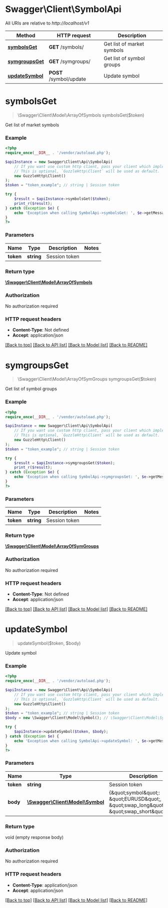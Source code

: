 # Swagger\Client\SymbolApi

All URIs are relative to *http://localhost/v1*

Method | HTTP request | Description
------------- | ------------- | -------------
[**symbolsGet**](SymbolApi.md#symbolsGet) | **GET** /symbols/ | Get list of market symbols
[**symgroupsGet**](SymbolApi.md#symgroupsGet) | **GET** /symgroups/ | Get list of symbol groups
[**updateSymbol**](SymbolApi.md#updateSymbol) | **POST** /symbol/update | Update symbol


# **symbolsGet**
> \Swagger\Client\Model\ArrayOfSymbols symbolsGet($token)

Get list of market symbols

### Example
```php
<?php
require_once(__DIR__ . '/vendor/autoload.php');

$apiInstance = new Swagger\Client\Api\SymbolApi(
    // If you want use custom http client, pass your client which implements `GuzzleHttp\ClientInterface`.
    // This is optional, `GuzzleHttp\Client` will be used as default.
    new GuzzleHttp\Client()
);
$token = "token_example"; // string | Session token

try {
    $result = $apiInstance->symbolsGet($token);
    print_r($result);
} catch (Exception $e) {
    echo 'Exception when calling SymbolApi->symbolsGet: ', $e->getMessage(), PHP_EOL;
}
?>
```

### Parameters

Name | Type | Description  | Notes
------------- | ------------- | ------------- | -------------
 **token** | **string**| Session token |

### Return type

[**\Swagger\Client\Model\ArrayOfSymbols**](../Model/ArrayOfSymbols.md)

### Authorization

No authorization required

### HTTP request headers

 - **Content-Type**: Not defined
 - **Accept**: application/json

[[Back to top]](#) [[Back to API list]](../../README.md#documentation-for-api-endpoints) [[Back to Model list]](../../README.md#documentation-for-models) [[Back to README]](../../README.md)

# **symgroupsGet**
> \Swagger\Client\Model\ArrayOfSymGroups symgroupsGet($token)

Get list of symbol groups

### Example
```php
<?php
require_once(__DIR__ . '/vendor/autoload.php');

$apiInstance = new Swagger\Client\Api\SymbolApi(
    // If you want use custom http client, pass your client which implements `GuzzleHttp\ClientInterface`.
    // This is optional, `GuzzleHttp\Client` will be used as default.
    new GuzzleHttp\Client()
);
$token = "token_example"; // string | Session token

try {
    $result = $apiInstance->symgroupsGet($token);
    print_r($result);
} catch (Exception $e) {
    echo 'Exception when calling SymbolApi->symgroupsGet: ', $e->getMessage(), PHP_EOL;
}
?>
```

### Parameters

Name | Type | Description  | Notes
------------- | ------------- | ------------- | -------------
 **token** | **string**| Session token |

### Return type

[**\Swagger\Client\Model\ArrayOfSymGroups**](../Model/ArrayOfSymGroups.md)

### Authorization

No authorization required

### HTTP request headers

 - **Content-Type**: Not defined
 - **Accept**: application/json

[[Back to top]](#) [[Back to API list]](../../README.md#documentation-for-api-endpoints) [[Back to Model list]](../../README.md#documentation-for-models) [[Back to README]](../../README.md)

# **updateSymbol**
> updateSymbol($token, $body)

Update symbol

### Example
```php
<?php
require_once(__DIR__ . '/vendor/autoload.php');

$apiInstance = new Swagger\Client\Api\SymbolApi(
    // If you want use custom http client, pass your client which implements `GuzzleHttp\ClientInterface`.
    // This is optional, `GuzzleHttp\Client` will be used as default.
    new GuzzleHttp\Client()
);
$token = "token_example"; // string | Session token
$body = new \Swagger\Client\Model\Symbol(); // \Swagger\Client\Model\Symbol | {\"symbol\": \"EURUSD\", \"swap_long\":1.1, \"swap_short\":1.2}

try {
    $apiInstance->updateSymbol($token, $body);
} catch (Exception $e) {
    echo 'Exception when calling SymbolApi->updateSymbol: ', $e->getMessage(), PHP_EOL;
}
?>
```

### Parameters

Name | Type | Description  | Notes
------------- | ------------- | ------------- | -------------
 **token** | **string**| Session token |
 **body** | [**\Swagger\Client\Model\Symbol**](../Model/Symbol.md)| {\&quot;symbol\&quot;: \&quot;EURUSD\&quot;, \&quot;swap_long\&quot;:1.1, \&quot;swap_short\&quot;:1.2} |

### Return type

void (empty response body)

### Authorization

No authorization required

### HTTP request headers

 - **Content-Type**: application/json
 - **Accept**: application/json

[[Back to top]](#) [[Back to API list]](../../README.md#documentation-for-api-endpoints) [[Back to Model list]](../../README.md#documentation-for-models) [[Back to README]](../../README.md)

